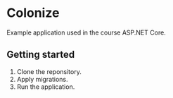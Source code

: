 # Colonize

Example application used in the course ASP.NET Core.

## Getting started

1. Clone the reponsitory.
2. Apply migrations.
3. Run the application.
